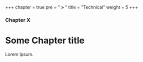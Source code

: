 +++
chapter = true
pre = "<b> > </b>"
title = "Technical"
weight = 5
+++

### Chapter X

# Some Chapter title

Lorem Ipsum.
